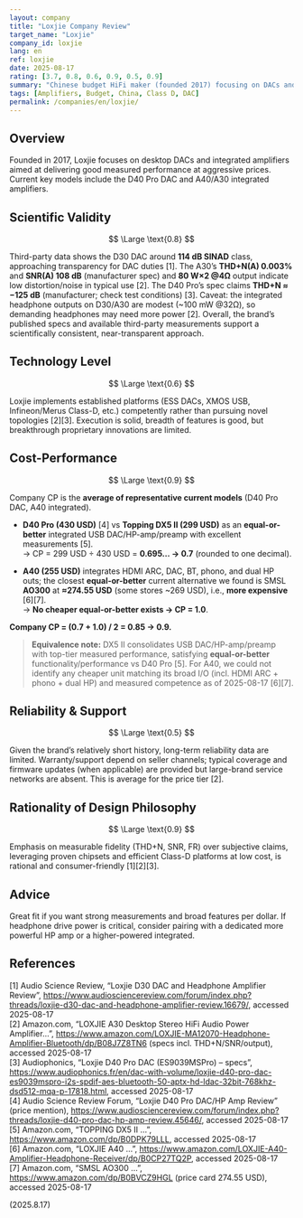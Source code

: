 ```yaml
---
layout: company
title: "Loxjie Company Review"
target_name: "Loxjie"
company_id: loxjie
lang: en
ref: loxjie
date: 2025-08-17
rating: [3.7, 0.8, 0.6, 0.9, 0.5, 0.9]
summary: "Chinese budget HiFi maker (founded 2017) focusing on DACs and integrated amps with solid measured performance and restrained innovation"
tags: [Amplifiers, Budget, China, Class D, DAC]
permalink: /companies/en/loxjie/
---
```

## Overview

Founded in 2017, Loxjie focuses on desktop DACs and integrated amplifiers aimed at delivering good measured performance at aggressive prices. Current key models include the D40 Pro DAC and A40/A30 integrated amplifiers.

## Scientific Validity

$$ \Large \text{0.8} $$

Third-party data shows the D30 DAC around **114 dB SINAD** class, approaching transparency for DAC duties [1]. The A30’s **THD+N(A) 0.003%** and **SNR(A) 108 dB** (manufacturer spec) and **80 W×2 @4Ω** output indicate low distortion/noise in typical use [2]. The D40 Pro’s spec claims **THD+N ≈ −125 dB** (manufacturer; check test conditions) [3]. Caveat: the integrated headphone outputs on D30/A30 are modest (~100 mW @32Ω), so demanding headphones may need more power [2]. Overall, the brand’s published specs and available third-party measurements support a scientifically consistent, near-transparent approach.

## Technology Level

$$ \Large \text{0.6} $$

Loxjie implements established platforms (ESS DACs, XMOS USB, Infineon/Merus Class-D, etc.) competently rather than pursuing novel topologies [2][3]. Execution is solid, breadth of features is good, but breakthrough proprietary innovations are limited.

## Cost-Performance

$$ \Large \text{0.9} $$

Company CP is the **average of representative current models** (D40 Pro DAC, A40 integrated).

- **D40 Pro (430 USD)** [4] vs **Topping DX5 II (299 USD)** as an **equal-or-better** integrated USB DAC/HP-amp/preamp with excellent measurements [5].  
  → CP = 299 USD ÷ 430 USD = **0.695… → 0.7** (rounded to one decimal).

- **A40 (255 USD)** integrates HDMI ARC, DAC, BT, phono, and dual HP outs; the closest **equal-or-better** current alternative we found is SMSL **AO300** at **≈274.55 USD** (some stores ~269 USD), i.e., **more expensive** [6][7].  
  → **No cheaper equal-or-better exists → CP = 1.0**.

**Company CP = (0.7 + 1.0) / 2 = 0.85 → 0.9.**

> **Equivalence note:** DX5 II consolidates USB DAC/HP-amp/preamp with top-tier measured performance, satisfying **equal-or-better** functionality/performance vs D40 Pro [5]. For A40, we could not identify any cheaper unit matching its broad I/O (incl. HDMI ARC + phono + dual HP) and measured competence as of 2025-08-17 [6][7].

## Reliability & Support

$$ \Large \text{0.5} $$

Given the brand’s relatively short history, long-term reliability data are limited. Warranty/support depend on seller channels; typical coverage and firmware updates (when applicable) are provided but large-brand service networks are absent. This is average for the price tier [2].

## Rationality of Design Philosophy

$$ \Large \text{0.9} $$

Emphasis on measurable fidelity (THD+N, SNR, FR) over subjective claims, leveraging proven chipsets and efficient Class-D platforms at low cost, is rational and consumer-friendly [1][2][3].

## Advice

Great fit if you want strong measurements and broad features per dollar. If headphone drive power is critical, consider pairing with a dedicated more powerful HP amp or a higher-powered integrated.

## References

[1] Audio Science Review, “Loxjie D30 DAC and Headphone Amplifier Review”, https://www.audiosciencereview.com/forum/index.php?threads/loxjie-d30-dac-and-headphone-amplifier-review.16679/, accessed 2025-08-17  
[2] Amazon.com, “LOXJIE A30 Desktop Stereo HiFi Audio Power Amplifier…”, https://www.amazon.com/LOXJIE-MA12070-Headphone-Amplifier-Bluetooth/dp/B08J7Z8TN6 (specs incl. THD+N/SNR/output), accessed 2025-08-17  
[3] Audiophonics, “Loxjie D40 Pro DAC (ES9039MSPro) – specs”, https://www.audiophonics.fr/en/dac-with-volume/loxjie-d40-pro-dac-es9039mspro-i2s-spdif-aes-bluetooth-50-aptx-hd-ldac-32bit-768khz-dsd512-mqa-p-17818.html, accessed 2025-08-17  
[4] Audio Science Review Forum, “Loxjie D40 Pro DAC/HP Amp Review” (price mention), https://www.audiosciencereview.com/forum/index.php?threads/loxjie-d40-pro-dac-hp-amp-review.45646/, accessed 2025-08-17  
[5] Amazon.com, “TOPPING DX5 II …”, https://www.amazon.com/dp/B0DPK79LLL, accessed 2025-08-17  
[6] Amazon.com, “LOXJIE A40 …”, https://www.amazon.com/LOXJIE-A40-Amplifier-Headphone-Receiver/dp/B0CP27TQ2P, accessed 2025-08-17  
[7] Amazon.com, “SMSL AO300 …”, https://www.amazon.com/dp/B0BVCZ9HGL (price card 274.55 USD), accessed 2025-08-17

(2025.8.17)

